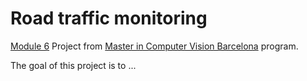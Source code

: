# Road traffic monitoring

[Module 6][m6] Project from [Master in Computer Vision Barcelona][master] program.

The goal of this project is to ... 

[m6]: http://pagines.uab.cat/mcv/content/m6-video-analysis
[master]: http://pagines.uab.cat/mcv/
